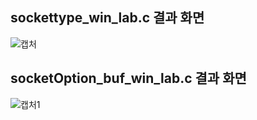 ## sockettype_win_lab.c 결과 화면
![캡처](https://user-images.githubusercontent.com/101851472/231643497-c67d9455-7dcd-4b8f-96ae-243b748a83cb.PNG)

## socketOption_buf_win_lab.c 결과 화면
![캡처1](https://user-images.githubusercontent.com/101851472/231644084-e56e0caa-b5eb-4c58-8bbc-1d2420519520.PNG)
